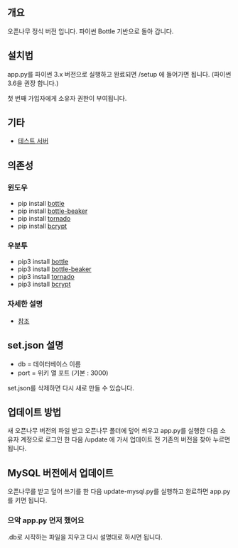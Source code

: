 ﻿## 개요
오픈나무 정식 버전 입니다. 파이썬 Bottle 기반으로 돌아 갑니다.

## 설치법
app.py를 파이썬 3.x 버전으로 실행하고 완료되면 /setup 에 들어가면 됩니다. (파이썬 3.6을 권장 합니다.)

첫 번째 가입자에게 소유자 권한이 부여됩니다.

## 기타
 * [테스트 서버](http://namu.ml/)
 
## 의존성
### 윈도우
 * pip install [bottle](https://pypi.python.org/pypi/bottle)
 * pip install [bottle-beaker](https://pypi.python.org/pypi/bottle-beaker)
 * pip install [tornado](https://pypi.python.org/pypi/tornado)
 * pip install [bcrypt](https://pypi.python.org/pypi/bcrypt)
### 우분투
 * pip3 install [bottle](https://pypi.python.org/pypi/bottle)
 * pip3 install [bottle-beaker](https://pypi.python.org/pypi/bottle-beaker)
 * pip3 install [tornado](https://pypi.python.org/pypi/tornado)
 * pip3 install [bcrypt](https://pypi.python.org/pypi/bcrypt)
### 자세한 설명
 * [참조](http://namu.ml/w/오픈나무%2F설치법)
 
## set.json 설명
 * db = 데이터베이스 이름
 * port = 위키 열 포트 (기본 : 3000)
 
set.json를 삭제하면 다시 새로 만들 수 있습니다.

## 업데이트 방법
새 오픈나무 버전의 파일 받고 오픈나무 폴더에 덮어 씌우고 app.py를 실행한 다음 소유자 계정으로 로그인 한 다음 /update 에 가서 업데이트 전 기존의 버전을 찾아 누르면 됩니다.

## MySQL 버전에서 업데이트
오픈나무를 받고 덮어 쓰기를 한 다음 update-mysql.py를 실행하고 완료하면 app.py를 키면 됩니다.

### 으악 app.py 먼저 했어요
.db로 시작하는 파일을 지우고 다시 설명대로 하시면 됩니다.